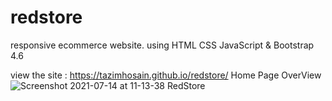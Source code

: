 # redstore
responsive ecommerce website. using HTML CSS JavaScript &amp; Bootstrap 4.6

view the site : https://tazimhosain.github.io/redstore/
Home Page OverView
![Screenshot 2021-07-14 at 11-13-38 RedStore](https://user-images.githubusercontent.com/85214327/125565211-22834871-fb6f-4afc-b098-615235ee4cab.png)
